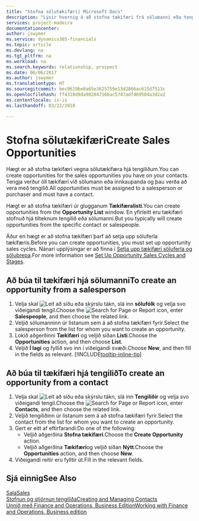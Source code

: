 ```yaml
---
title: "Stofna sölutækifæri| Microsoft Docs"
description: "Lýsir hvernig á að stofna tækifæri frá sölumanni eða tengilið í Finance and Operations, Business Edition."
services: project-madeira
documentationcenter: 
author: jswymer
ms.service: dynamics365-financials
ms.topic: article
ms.devlang: na
ms.tgt_pltfrm: na
ms.workload: na
ms.search.keywords: relationship, prospect
ms.date: 06/06/2017
ms.author: jswymer
ms.translationtype: HT
ms.sourcegitcommit: bec0619be0a65e3625759e13d2866ac615d7513c
ms.openlocfilehash: ff4318d9da902847166ac5747adf469584a3d2a2
ms.contentlocale: is-is
ms.lasthandoff: 03/22/2018

---
```

# <a name="create-sales-opportunities"></a><span data-ttu-id="35a46-103">Stofna sölutækifæri</span><span class="sxs-lookup"><span data-stu-id="35a46-103">Create Sales Opportunities</span></span>
<span data-ttu-id="35a46-104">Hægt er að stofna tækifæri vegna sölutækifæra hjá tengiliðum.</span><span class="sxs-lookup"><span data-stu-id="35a46-104">You can create opportunities for the sales opportunities you have on your contacts.</span></span> <span data-ttu-id="35a46-105">Tengja verður öll tækifæri við sölumann eða innkaupanda og þau verða að vera með tengilið.</span><span class="sxs-lookup"><span data-stu-id="35a46-105">All opportunities must be assigned to a salesperson or purchaser and must have a contact.</span></span>

<span data-ttu-id="35a46-106">Hægt er að stofna tækifæri úr glugganum **Tækifæralisti**.</span><span class="sxs-lookup"><span data-stu-id="35a46-106">You can create opportunities from the **Opportunity List** window.</span></span> <span data-ttu-id="35a46-107">En yfirleitt eru tækifæri stofnuð hjá tilteknum tengilið eða sölumanni.</span><span class="sxs-lookup"><span data-stu-id="35a46-107">But you typically will create opportunities from the specific contact or salespeople.</span></span>

<span data-ttu-id="35a46-108">Áður en hægt er að stofna tækifæri þarf að setja upp söluferla tækifæris.</span><span class="sxs-lookup"><span data-stu-id="35a46-108">Before you can create opportunities, you must set up opportunity sales cycles.</span></span> <span data-ttu-id="35a46-109">Nánari upplýsingar er að finna í [Setja upp tækifæri söluferla og söluþrepa](marketing-how-setup-opportunity-sales-cycles-stages.md).</span><span class="sxs-lookup"><span data-stu-id="35a46-109">For more information see [Set Up Opportunity Sales Cycles and Stages](marketing-how-setup-opportunity-sales-cycles-stages.md).</span></span>

## <a name="to-create-an-opportunity-from-a-salesperson"></a><span data-ttu-id="35a46-110">Að búa til tækifæri hjá sölumanni</span><span class="sxs-lookup"><span data-stu-id="35a46-110">To create an opportunity from a salesperson</span></span>
1. <span data-ttu-id="35a46-111">Velja skal ![Leit að síðu eða skýrslu](media/ui-search/search_small.png "Leit að síðu eða skýrslu táknið") tákn, slá inn **sölufólk** og velja svo viðeigandi tengil.</span><span class="sxs-lookup"><span data-stu-id="35a46-111">Choose the ![Search for Page or Report](media/ui-search/search_small.png "Search for Page or Report icon") icon, enter **Salespeople**, and then choose the related link.</span></span>
2. <span data-ttu-id="35a46-112">Veljið sölumanninn úr listanum sem á að stofna tækifæri fyrir.</span><span class="sxs-lookup"><span data-stu-id="35a46-112">Select the salesperson from the list for whom you want to create an opportunity.</span></span>
3. <span data-ttu-id="35a46-113">Lokið aðgerðinni **Tækifæri** og veljið síðan **Listi**.</span><span class="sxs-lookup"><span data-stu-id="35a46-113">Choose the **Opportunities** action, and then choose **List**.</span></span>
4. <span data-ttu-id="35a46-114">Veljið **Í lagi** og fyllið svo inn í viðeigandi svæði.</span><span class="sxs-lookup"><span data-stu-id="35a46-114">Choose **New**, and then fill in the fields as relevant.</span></span> [!INCLUDE[tooltip-inline-tip](includes/tooltip-inline-tip_md.md)]  



## <a name="to-create-an-opportunity-from-a-contact"></a><span data-ttu-id="35a46-115">Að búa til tækifæri hjá tengilið</span><span class="sxs-lookup"><span data-stu-id="35a46-115">To create an opportunity from a contact</span></span>
1. <span data-ttu-id="35a46-116">Velja skal ![Leit að síðu eða skýrslu](media/ui-search/search_small.png "Leit að síðu eða skýrslu táknið") tákn, slá inn  **Tengiliðir** og velja svo viðeigandi tengil.</span><span class="sxs-lookup"><span data-stu-id="35a46-116">Choose the ![Search for Page or Report](media/ui-search/search_small.png "Search for Page or Report icon") icon, enter **Contacts**, and then choose the related link.</span></span>
2. <span data-ttu-id="35a46-117">Veljið tengiliðinn úr listanum sem á að stofna tækifæri fyrir.</span><span class="sxs-lookup"><span data-stu-id="35a46-117">Select the contact from the list for whom you want to create an opportunity.</span></span>
3. <span data-ttu-id="35a46-118">Gert er eitt af eftirfarandi:</span><span class="sxs-lookup"><span data-stu-id="35a46-118">Do one of the following:</span></span>
   * <span data-ttu-id="35a46-119">Veljið aðgerðina **Stofna tækifæri**.</span><span class="sxs-lookup"><span data-stu-id="35a46-119">Choose the **Create Opportunity** action.</span></span>
   * <span data-ttu-id="35a46-120">Veljið aðgerðina **Tækifæri**og veljið síðan **Nýtt**.</span><span class="sxs-lookup"><span data-stu-id="35a46-120">Choose the  **Opportunities** action, and then choose **New**.</span></span>
4. <span data-ttu-id="35a46-121">Viðeigandi reitir eru fylltir út.</span><span class="sxs-lookup"><span data-stu-id="35a46-121">Fill in the relevant fields.</span></span>

## <a name="see-also"></a><span data-ttu-id="35a46-122">Sjá einnig</span><span class="sxs-lookup"><span data-stu-id="35a46-122">See Also</span></span>
[<span data-ttu-id="35a46-123">Sala</span><span class="sxs-lookup"><span data-stu-id="35a46-123">Sales</span></span>](sales-manage-sales.md)  
[<span data-ttu-id="35a46-124">Stofnun og stjórnun tengiliða</span><span class="sxs-lookup"><span data-stu-id="35a46-124">Creating and Managing Contacts</span></span>](marketing-contacts.md)  
[<span data-ttu-id="35a46-125">Unnið með Finance and Operations, Business Edition</span><span class="sxs-lookup"><span data-stu-id="35a46-125">Working with Finance and Operations, Business edition</span></span>](ui-work-product.md)


